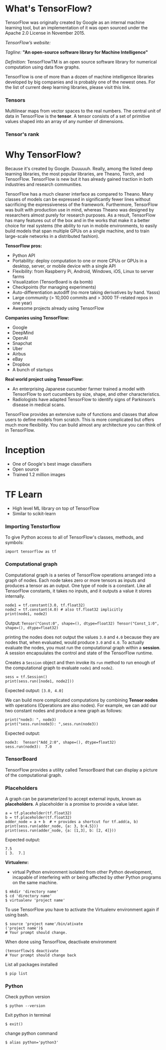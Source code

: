 # What's TensorFlow?

TensorFlow was originally created by Google as an internal machine learning tool, but an implementation of it was open sourced under the Apache 2.0 License in November 2015.

*TensorFlow’s website:*

*Tagline:*
**"An open-source software library for Machine Intelligence"**

*Definition:*
TensorFlowTM is an open source software library for numerical computation using data flow graphs.

TensorFlow is one of more than a dozen of machine intelligence libraries developed by big companies and is probably one of the newest ones. For the list of current deep learning libraries, please visit this link.

### Tensors
Multilinear maps from vector spaces to the real numbers. The central unit of data in TensorFlow is the **tensor**. A tensor consists of a set of primitive values shaped into an array of any number of dimensions. 

### Tensor's rank

# Why TensorFlow?

Because it's created by Google. Duuuuuh. Really, among the listed deep learning libraries, the most popular libraries, are Theano, Torch, and TensorFlow. TensorFlow is new but it has already gained traction in both industries and research communities.

TensorFlow has a much cleaner interface as compared to Theano. Many classes of models can be expressed in significantly fewer lines without sacrificing the expressiveness of the framework. Furthermore, TensorFlow was built with production use in mind, whereas Theano was designed by researchers almost purely for research purposes. As a result, TensorFlow has many features out of the box and in the works that make it a better choice for real systems (the ability to run in mobile environments, to easily build models that span multiple GPUs on a single machine, and to train large-scale networks in a distributed fashion).


**TensorFlow pros:**

- Python API
- Portability: deploy computation to one or more CPUs or GPUs in a desktop, server, or mobile device with a single API
- Flexibility: from Raspberry Pi, Android, Windows, iOS, Linux to server farms
- Visualization (TensorBoard is da bomb)
- Checkpoints (for managing experiments)
- Auto-differentiation autodiff (no more taking derivatives by hand. Yasss)
- Large community (> 10,000 commits and > 3000 TF-related repos in one year)
- Awesome projects already using TensorFlow

**Companies using TensorFlow:**
- Google
- DeepMind
- OpenAI
- Snapchat
- Uber
- Airbus
- eBay
- Dropbox
- A bunch of startups

**Real world project using TensorFlow:**
- An enterprising Japanese cucumber farmer trained a model with TensorFlow to sort cucumbers by size, shape, and other characteristics.
- Radiologists have adapted TensorFlow to identify signs of Parkinson’s disease in medical scans.

TensorFlow provides an extensive suite of functions and classes that allow users to define models from scratch. This is more complicated but offers much more flexibility. You can build almost any architecture you can think of in TensorFlow.

# Inception
+ One of Google's best image classifiers 
+ Open source 
+ Trained 1.2 million images 

# TF Learn 
+ High level ML library on top of TensorFlow
+ Similar to scikit-learn

### Importing Tenstorflow 

To give Python access to all of TensorFlow's classes, methods, and symbols:
```
import tensorflow as tf
```
### Computational graph
Computational graph is a series of TensorFlow operations arranged into a graph of nodes. Each node takes zero or more tensors as inputs and produces a tensor as an output. One type of node is a constant. Like all TensorFlow constants, it takes no inputs, and it outputs a value it stores internally.

```
node1 = tf.constant(3.0, tf.float32)
node2 = tf.constant(4.0) # also tf.float32 implicitly
print(node1, node2)
```

Output:
```Tensor("Const:0", shape=(), dtype=float32) Tensor("Const_1:0", shape=(), dtype=float32)```

printing the nodes does not output the values ```3.0``` and ```4.0``` because they are nodes that, when evaluated, would produce ```3.0``` and ```4.0```. To actually evaluate the nodes, you must run the computational graph within a **session**. A session encapsulates the control and state of the TensorFlow runtime.

Creates a ```Session``` object and then invoke its ```run``` method to run enough of the computational graph to evaluate ```node1``` and ```node2```.

```
sess = tf.Session()
print(sess.run([node1, node2]))
```

Expected output:
```[3.0, 4.0]```

We can build more complicated computations by combining **Tensor nodes** with operations (Operations are also nodes). For example, we can add our two constant nodes and produce a new graph as follows:

```node3 = tf.add(node1, node2)
print("node3: ", node3)
print("sess.run(node3): ",sess.run(node3))
```

Expected output: 
```
node3:  Tensor("Add_2:0", shape=(), dtype=float32)
sess.run(node3):  7.0
```

### TensorBoard
TensorFlow provides a utility called TensorBoard that can display a picture of the computational graph.

### Placeholders
A graph can be parameterized to accept external inputs, known as **placeholders**. A placeholder is a promise to provide a value later.

```
a = tf.placeholder(tf.float32)
b = tf.placeholder(tf.float32)
adder_node = a + b  # + provides a shortcut for tf.add(a, b)
print(sess.run(adder_node, {a: 3, b:4.5}))
print(sess.run(adder_node, {a: [1,3], b: [2, 4]}))
```

Expected output: 
```
7.5
[ 3.  7.]
```

**Virtualenv:**  
+ virtual Python environment isolated from other Python development, incapable of interfering with or being affected by other Python programs on the same machine.

```   
$ mkdir 'directory name'
$ cd 'directory name' 
$ virtualenv 'project name' 
```   

To use TensorFlow you have to activate the Virtualenv environment again if using bash.

```
$ source 'project name'/bin/ativate   
('project name')$  
# Your prompt should change. 
```

When done using TensorFlow, deactivate environment  

```
(tensorflow)$ deactivate  
# Your prompt should change back
```

List all packages installed   
```
$ pip list 
```

### Python 

Check python version  
```
$ python --version
```

Exit python in terminal  
```
$ exit()  
```

change python command 
```
$ alias python='python3'
```


